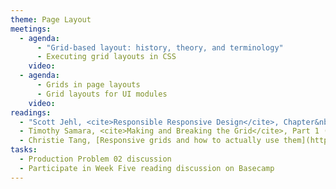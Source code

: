 ```yaml
---
theme: Page Layout
meetings:
  - agenda:
      - "Grid-based layout: history, theory, and terminology"
      - Executing grid layouts in CSS
    video:
  - agenda:
      - Grids in page layouts
      - Grid layouts for UI modules
    video:
readings:
  - "Scott Jehl, <cite>Responsible Responsive Design</cite>, Chapter&nbsp;1"
  - Timothy Samara, <cite>Making and Breaking the Grid</cite>, Part 1 (pp. 10–123)
  - Christie Tang, [Responsive grids and how to actually use them](https://uxdesign.cc/responsive-grids-and-how-to-actually-use-them-970de4c16e01)
tasks:
  - Production Problem 02 discussion
  - Participate in Week Five reading discussion on Basecamp
---
```

